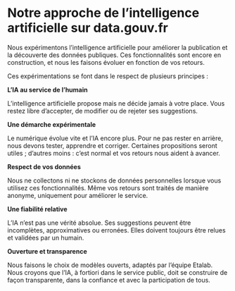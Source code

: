 # Notre approche de l’intelligence artificielle sur data.gouv.fr

Nous expérimentons l’intelligence artificielle pour améliorer la publication et la découverte des données publiques. Ces fonctionnalités sont encore en construction, et nous les faisons évoluer en fonction de vos retours.

Ces expérimentations se font dans le respect de plusieurs principes :

**L’IA au service de l’humain**

L’intelligence artificielle propose mais ne décide jamais à votre place. Vous restez libre d’accepter, de modifier ou de rejeter ses suggestions.

**Une démarche expérimentale**

Le numérique évolue vite et l’IA encore plus. Pour ne pas rester en arrière, nous devons tester, apprendre et corriger. Certaines propositions seront utiles ; d’autres moins : c’est normal et vos retours nous aident à avancer.

**Respect de vos données**

Nous ne collectons ni ne stockons de données personnelles lorsque vous utilisez ces fonctionnalités. Même vos retours sont traités de manière anonyme, uniquement pour améliorer le service.

**Une fiabilité relative**

L’IA n’est pas une vérité absolue. Ses suggestions peuvent être incomplètes, approximatives ou erronées. Elles doivent toujours être relues et validées par un humain.

**Ouverture et transparence**

Nous faisons le choix de modèles ouverts, adaptés par l’équipe Etalab. Nous croyons que l’IA, à fortiori dans le service public, doit se construire de façon transparente, dans la confiance et avec la participation de tous.
